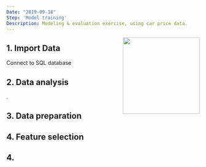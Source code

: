 ```yaml
---
Date: "2019-09-18"
Step: 'Model training'
Description: Modeling & evaluation exercise, using car price data.
---
```


<img src="https://msdnshared.blob.core.windows.net/media/2016/08/azml.png" width="200" style="float:right"/>

## 1. Import Data
<p>Connect to SQL database</p>

## 2. Data analysis

<p>.</p>

## 3. Data preparation

## 4. Feature selection

## 4. 